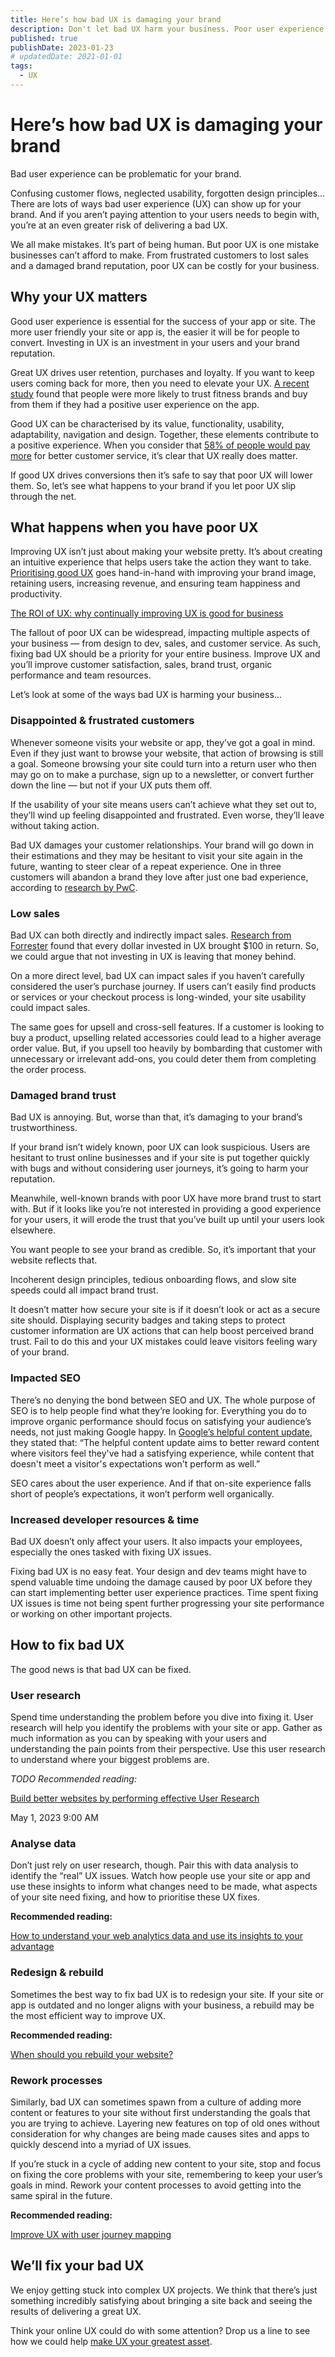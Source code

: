 ```yaml
---
title: Here’s how bad UX is damaging your brand
description: Don't let bad UX harm your business. Poor user experience damages brand performance by impacting sales, user satisfaction, trust, and employee productivity.
published: true
publishDate: 2023-01-23
# updatedDate: 2021-01-01
tags:
  - UX
---
```


# Here’s how bad UX is damaging your brand

Bad user experience can be problematic for your brand.

Confusing customer flows, neglected usability, forgotten design principles… There are lots of ways bad user experience (UX) can show up for your brand. And if you aren’t paying attention to your users needs to begin with, you’re at an even greater risk of delivering a bad UX.

We all make mistakes. It’s part of being human. But poor UX is one mistake businesses can’t afford to make. From frustrated customers to lost sales and a damaged brand reputation, poor UX can be costly for your business.

## Why your UX matters

Good user experience is essential for the success of your app or site. The more user friendly your site or app is, the easier it will be for people to convert. Investing in UX is an investment in your users and your brand reputation.

Great UX drives user retention, purchases and loyalty. If you want to keep users coming back for more, then you need to elevate your UX. [A recent study](https://www.researchgate.net/publication/364662125_A_study_on_the_effect_of_user_experience_of_fitness_APP_on_product_trust_and_purchase_intention) found that people were more likely to trust fitness brands and buy from them if they had a positive user experience on the app.

Good UX can be characterised by its value, functionality, usability, adaptability, navigation and design. Together, these elements contribute to a positive experience. When you consider that [58% of people would pay more](https://www.forbes.com/sites/shephyken/2022/04/24/fifty-eight-percent-of-customers-will-pay-more-for-better-customer-service/?sh=5f279f9113f1) for better customer service, it’s clear that UX really does matter.

If good UX drives conversions then it’s safe to say that poor UX will lower them. So, let’s see what happens to your brand if you let poor UX slip through the net.

## **What happens when you have poor UX**

Improving UX isn’t just about making your website pretty. It’s about creating an intuitive experience that helps users take the action they want to take. [Prioritising good UX](https://www.notion.so/The-ROI-of-UX-why-continually-improving-UX-is-good-for-business-b25268954da1439eae12584cdad6ef33?pvs=21) goes hand-in-hand with improving your brand image, retaining users, increasing revenue, and ensuring team happiness and productivity.

[The ROI of UX: why continually improving UX is good for business](https://www.notion.so/The-ROI-of-UX-why-continually-improving-UX-is-good-for-business-b25268954da1439eae12584cdad6ef33?pvs=21)

The fallout of poor UX can be widespread, impacting multiple aspects of your business — from design to dev, sales, and customer service. As such, fixing bad UX should be a priority for your entire business. Improve UX and you’ll improve customer satisfaction, sales, brand trust, organic performance and team resources.

Let’s look at some of the ways bad UX is harming your business…

### Disappointed & frustrated customers

Whenever someone visits your website or app, they’ve got a goal in mind. Even if they just want to browse your website, that action of browsing is still a goal. Someone browsing your site could turn into a return user who then may go on to make a purchase, sign up to a newsletter, or convert further down the line — but not if your UX puts them off.

If the usability of your site means users can’t achieve what they set out to, they’ll wind up feeling disappointed and frustrated. Even worse, they’ll leave without taking action.

Bad UX damages your customer relationships. Your brand will go down in their estimations and they may be hesitant to visit your site again in the future, wanting to steer clear of a repeat experience. One in three customers will abandon a brand they love after just one bad experience, according to [research by PwC](https://www.pwc.com/us/en/services/consulting/library/consumer-intelligence-series/future-of-customer-experience.html).

### Low sales

Bad UX can both directly and indirectly impact sales. [Research from Forrester](https://www.forrester.com/report/The-Six-Steps-For-Justifying-Better-UX/RES117708) found that every dollar invested in UX brought $100 in return. So, we could argue that not investing in UX is leaving that money behind.

On a more direct level, bad UX can impact sales if you haven’t carefully considered the user’s purchase journey. If users can’t easily find products or services or your checkout process is long-winded, your site usability could impact sales.

The same goes for upsell and cross-sell features. If a customer is looking to buy a product, upselling related accessories could lead to a higher average order value. But, if you upsell too heavily by bombarding that customer with unnecessary or irrelevant add-ons, you could deter them from completing the order process.

### Damaged brand trust

Bad UX is annoying. But, worse than that, it’s damaging to your brand’s trustworthiness.

If your brand isn’t widely known, poor UX can look suspicious. Users are hesitant to trust online businesses and if your site is put together quickly with bugs and without considering user journeys, it’s going to harm your reputation.

Meanwhile, well-known brands with poor UX have more brand trust to start with. But if it looks like you’re not interested in providing a good experience for your users, it will erode the trust that you’ve built up until your users look elsewhere.

You want people to see your brand as credible. So, it’s important that your website reflects that.

Incoherent design principles, tedious onboarding flows, and slow site speeds could all impact brand trust.

It doesn’t matter how secure your site is if it doesn’t look or act as a secure site should. Displaying security badges and taking steps to protect customer information are UX actions that can help boost perceived brand trust. Fail to do this and your UX mistakes could leave visitors feeling wary of your brand.

### Impacted SEO

There’s no denying the bond between SEO and UX. The whole purpose of SEO is to help people find what they’re looking for. Everything you do to improve organic performance should focus on satisfying your audience’s needs, not just making Google happy. In [Google’s helpful content update](https://developers.google.com/search/updates/helpful-content-update), they stated that: “The helpful content update aims to better reward content where visitors feel they've had a satisfying experience, while content that doesn't meet a visitor's expectations won't perform as well.”

SEO cares about the user experience. And if that on-site experience falls short of people’s expectations, it won’t perform well organically.

### Increased developer resources & time

Bad UX doesn’t only affect your users. It also impacts your employees, especially the ones tasked with fixing UX issues.

Fixing bad UX is no easy feat. Your design and dev teams might have to spend valuable time undoing the damage caused by poor UX before they can start implementing better user experience practices. Time spent fixing UX issues is time not being spent further progressing your site performance or working on other important projects.

## How to fix bad UX

The good news is that bad UX can be fixed.

### User research

Spend time understanding the problem before you dive into fixing it. User research will help you identify the problems with your site or app. Gather as much information as you can by speaking with your users and understanding the pain points from their perspective. Use this user research to understand where your biggest problems are.

_TODO
Recommended reading:_

[Build better websites by performing effective User Research](https://www.notion.so/Build-better-websites-by-performing-effective-User-Research-c4ab1d6a423844a4987cdafa71a6257f?pvs=21)

May 1, 2023 9:00 AM

### Analyse data

Don’t just rely on user research, though. Pair this with data analysis to identify the “real” UX issues. Watch how people use your site or app and use these insights to inform what changes need to be made, what aspects of your site need fixing, and how to prioritise these UX fixes.

**Recommended reading:**

[How to understand your web analytics data and use its insights to your advantage](https://www.notion.so/How-to-understand-your-web-analytics-data-and-use-its-insights-to-your-advantage-04747761ce324534b8c69555db488d02?pvs=21)

### Redesign & rebuild

Sometimes the best way to fix bad UX is to redesign your site. If your site or app is outdated and no longer aligns with your business, a rebuild may be the most efficient way to improve UX.

**Recommended reading:**

[When should you rebuild your website?](https://www.notion.so/When-should-you-rebuild-your-website-2d7ad6d34c5c47f286492856d247a9d6?pvs=21)

### Rework processes

Similarly, bad UX can sometimes spawn from a culture of adding more content or features to your site without first understanding the goals that you are trying to achieve. Layering new features on top of old ones without consideration for why changes are being made causes sites and apps to quickly descend into a myriad of UX issues.

If you’re stuck in a cycle of adding new content to your site, stop and focus on fixing the core problems with your site, remembering to keep your user’s goals in mind. Rework your content processes to avoid getting into the same spiral in the future.

**Recommended reading:**

[Improve UX with user journey mapping](https://www.notion.so/Improve-UX-with-user-journey-mapping-c721bac6a8d44d06aba445e7e5b82a0a?pvs=21)

## **We’ll fix your bad UX**

We enjoy getting stuck into complex UX projects. We think that there’s just something incredibly satisfying about bringing a site back and seeing the results of delivering a great UX.

Think your online UX could do with some attention? Drop us a line to see how we could help [make UX your greatest asset](https://skyward.digital/contact).
